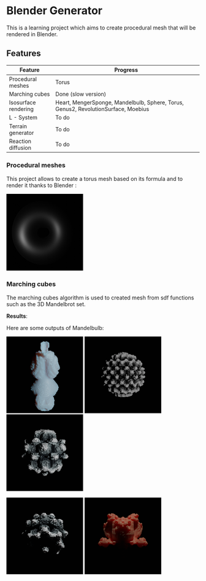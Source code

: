 # Blender Generator

This is a learning project which aims to create procedural mesh that will be rendered in Blender.

## Features

| Feature               | Progress                                                     |
|-----------------------|--------------------------------------------------------------|
| Procedural meshes     | Torus                                                        |
| Marching cubes        | Done (slow version)                                          |
| Isosurface rendering  | Heart, MengerSponge, Mandelbulb, Sphere, Torus, Genus2, RevolutionSurface, Moebius |
| L - System            | To do                                                        |
| Terrain generator     | To do                                                        |
| Reaction diffusion    | To do                                                        |

### Procedural meshes

This project allows to create a torus mesh based on its formula and to render it 
thanks to Blender :

![Torus](output/Resized/TorusPP1.png)

### Marching cubes

The marching cubes algorithm is used to created mesh from sdf functions such as the 3D Mandelbrot
set.

__Results__:

Here are some outputs of Mandelbulb:

![Mandelbulb](output/Resized/Mandelbrot.png) ![Mandelbulb](output/Resized/Mandelbrot1.png) ![Mandelbulb](output/Resized/Mandelbrot2.png)

![Mandelbulb](output/Resized/Mandelbrot3.png) ![Mandelbulb](output/Resized/Mandelbulb4.png) 


